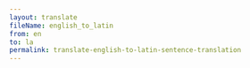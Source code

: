 ```yaml
--- 
layout: translate 
fileName: english_to_latin 
from: en
to: la 
permalink: translate-english-to-latin-sentence-translation
---
```

